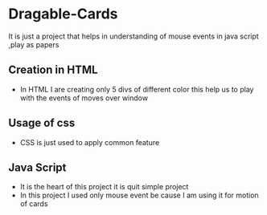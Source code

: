 # Dragable-Cards
It is just a project that helps in understanding of mouse events in java script ,play as papers 
## Creation in HTML
- In HTML I are creating only 5 divs of different color this help us to play with the events of moves over window 
## Usage of css
- CSS is just used to apply common feature
## Java Script 
- It is the heart of this project it is quit simple project
- In this project I used only mouse event be cause I am using it for motion of cards
